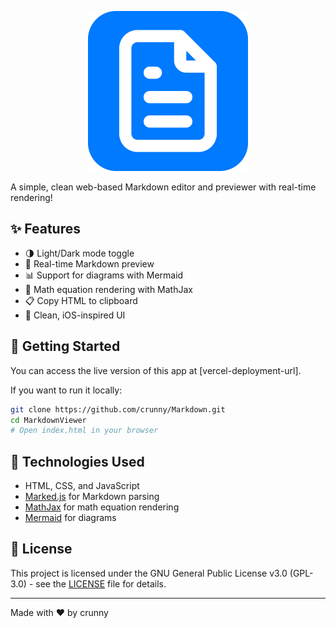 <p align="center">
  <img src="Assets/MarkdownLogo.png" width="256" alt="Markdown Logo">
</p>

A simple, clean web-based Markdown editor and previewer with real-time rendering!

## ✨ Features

- 🌗 Light/Dark mode toggle
- 🔄 Real-time Markdown preview
- 📊 Support for diagrams with Mermaid
- 📐 Math equation rendering with MathJax
- 📋 Copy HTML to clipboard
- 🎨 Clean, iOS-inspired UI

## 🚀 Getting Started

You can access the live version of this app at [vercel-deployment-url].

If you want to run it locally:

```bash
git clone https://github.com/crunny/Markdown.git
cd MarkdownViewer
# Open index.html in your browser
```

## 🧰 Technologies Used

- HTML, CSS, and JavaScript
- [Marked.js](https://marked.js.org/) for Markdown parsing
- [MathJax](https://www.mathjax.org/) for math equation rendering
- [Mermaid](https://mermaid.js.org/) for diagrams

## 📄 License

This project is licensed under the GNU General Public License v3.0 (GPL-3.0) - see the [LICENSE](LICENSE) file for details.

---

Made with ❤️ by crunny

